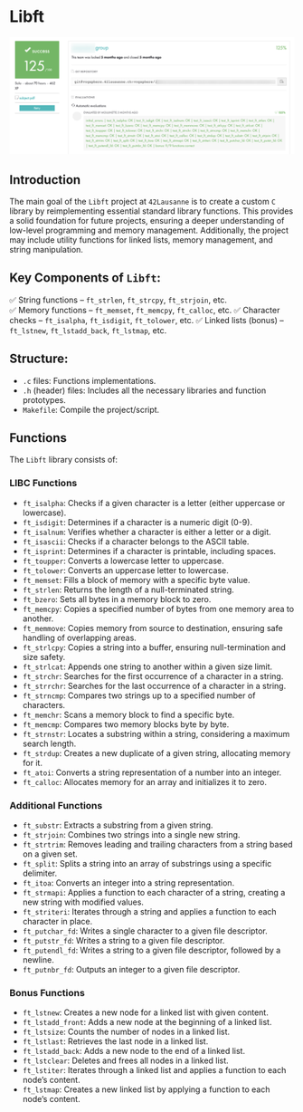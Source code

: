 # Libft

![Moulinette](moulinette.png)

## Introduction
The main goal of the `Libft` project at `42Lausanne` is to create a custom `C` library by reimplementing essential standard library functions. This provides a solid foundation for future projects, ensuring a deeper understanding of low-level programming and memory management. Additionally, the project may include utility functions for linked lists, memory management, and string manipulation.

## Key Components of `Libft`:
✅ String functions – `ft_strlen`, `ft_strcpy`, `ft_strjoin`, etc.\
✅ Memory functions – `ft_memset`, `ft_memcpy`, `ft_calloc`, etc.
✅ Character checks – `ft_isalpha`, `ft_isdigit`, `ft_tolower`, etc.
✅ Linked lists (bonus) – `ft_lstnew`, `ft_lstadd_back`, `ft_lstmap`, etc.

## Structure:
- `.c` files: Functions implementations.
- `.h` (header) files: Includes all the necessary libraries and function prototypes.
- `Makefile`: Compile the project/script.

## Functions
The `Libft` library consists of:

### **LIBC Functions**
- `ft_isalpha`: Checks if a given character is a letter (either uppercase or lowercase).
- `ft_isdigit`: Determines if a character is a numeric digit (0-9).
- `ft_isalnum`: Verifies whether a character is either a letter or a digit.
- `ft_isascii`: Checks if a character belongs to the ASCII table.
- `ft_isprint`: Determines if a character is printable, including spaces.
- `ft_toupper`: Converts a lowercase letter to uppercase.
- `ft_tolower`: Converts an uppercase letter to lowercase.
- `ft_memset`: Fills a block of memory with a specific byte value.
- `ft_strlen`: Returns the length of a null-terminated string.
- `ft_bzero`: Sets all bytes in a memory block to zero.
- `ft_memcpy`: Copies a specified number of bytes from one memory area to another.
- `ft_memmove`: Copies memory from source to destination, ensuring safe handling of overlapping areas.
- `ft_strlcpy`: Copies a string into a buffer, ensuring null-termination and size safety.
- `ft_strlcat`: Appends one string to another within a given size limit.
- `ft_strchr`: Searches for the first occurrence of a character in a string.
- `ft_strrchr`: Searches for the last occurrence of a character in a string.
- `ft_strncmp`: Compares two strings up to a specified number of characters.
- `ft_memchr`: Scans a memory block to find a specific byte.
- `ft_memcmp`: Compares two memory blocks byte by byte.
- `ft_strnstr`: Locates a substring within a string, considering a maximum search length.
- `ft_strdup`: Creates a new duplicate of a given string, allocating memory for it.
- `ft_atoi`: Converts a string representation of a number into an integer.
- `ft_calloc`: Allocates memory for an array and initializes it to zero.

### **Additional Functions**
- `ft_substr`: Extracts a substring from a given string.
- `ft_strjoin`: Combines two strings into a single new string.
- `ft_strtrim`: Removes leading and trailing characters from a string based on a given set.
- `ft_split`: Splits a string into an array of substrings using a specific delimiter.
- `ft_itoa`: Converts an integer into a string representation.
- `ft_strmapi`: Applies a function to each character of a string, creating a new string with modified values.
- `ft_striteri`: Iterates through a string and applies a function to each character in place.
- `ft_putchar_fd`: Writes a single character to a given file descriptor.
- `ft_putstr_fd`: Writes a string to a given file descriptor.
- `ft_putendl_fd`: Writes a string to a given file descriptor, followed by a newline.
- `ft_putnbr_fd`: Outputs an integer to a given file descriptor.

### **Bonus Functions**
- `ft_lstnew`: Creates a new node for a linked list with given content.
- `ft_lstadd_front`: Adds a new node at the beginning of a linked list.
- `ft_lstsize`: Counts the number of nodes in a linked list.
- `ft_lstlast`: Retrieves the last node in a linked list.
- `ft_lstadd_back`: Adds a new node to the end of a linked list.
- `ft_lstclear`: Deletes and frees all nodes in a linked list.
- `ft_lstiter`: Iterates through a linked list and applies a function to each node’s content.
- `ft_lstmap`: Creates a new linked list by applying a function to each node’s content.
